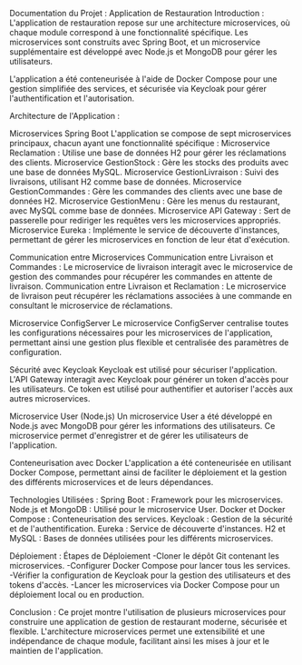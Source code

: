 Documentation du Projet : Application de Restauration Introduction : L'application de restauration repose sur une architecture microservices, où chaque module correspond à une fonctionnalité spécifique. Les microservices sont construits avec Spring Boot, et un microservice supplémentaire est développé avec Node.js et MongoDB pour gérer les utilisateurs.

L'application a été conteneurisée à l'aide de Docker Compose pour une gestion simplifiée des services, et sécurisée via Keycloak pour gérer l'authentification et l'autorisation.

Architecture de l'Application :

Microservices Spring Boot L'application se compose de sept microservices principaux, chacun ayant une fonctionnalité spécifique :
Microservice Reclamation : Utilise une base de données H2 pour gérer les réclamations des clients. Microservice GestionStock : Gère les stocks des produits avec une base de données MySQL. Microservice GestionLivraison : Suivi des livraisons, utilisant H2 comme base de données. Microservice GestionCommandes : Gère les commandes des clients avec une base de données H2. Microservice GestionMenu : Gère les menus du restaurant, avec MySQL comme base de données. Microservice API Gateway : Sert de passerelle pour rediriger les requêtes vers les microservices appropriés. Microservice Eureka : Implémente le service de découverte d'instances, permettant de gérer les microservices en fonction de leur état d'exécution.

Communication entre Microservices Communication entre Livraison et Commandes : Le microservice de livraison interagit avec le microservice de gestion des commandes pour récupérer les commandes en attente de livraison. Communication entre Livraison et Reclamation : Le microservice de livraison peut récupérer les réclamations associées à une commande en consultant le microservice de réclamations.

Microservice ConfigServer Le microservice ConfigServer centralise toutes les configurations nécessaires pour les microservices de l'application, permettant ainsi une gestion plus flexible et centralisée des paramètres de configuration.

Sécurité avec Keycloak Keycloak est utilisé pour sécuriser l'application. L'API Gateway interagit avec Keycloak pour générer un token d'accès pour les utilisateurs. Ce token est utilisé pour authentifier et autoriser l'accès aux autres microservices.

Microservice User (Node.js) Un microservice User a été développé en Node.js avec MongoDB pour gérer les informations des utilisateurs. Ce microservice permet d'enregistrer et de gérer les utilisateurs de l'application.

Conteneurisation avec Docker L'application a été conteneurisée en utilisant Docker Compose, permettant ainsi de faciliter le déploiement et la gestion des différents microservices et de leurs dépendances.

Technologies Utilisées : Spring Boot : Framework pour les microservices. Node.js et MongoDB : Utilisé pour le microservice User. Docker et Docker Compose : Conteneurisation des services. Keycloak : Gestion de la sécurité et de l'authentification. Eureka : Service de découverte d'instances. H2 et MySQL : Bases de données utilisées pour les différents microservices.

Déploiement : Étapes de Déploiement -Cloner le dépôt Git contenant les microservices. -Configurer Docker Compose pour lancer tous les services. -Vérifier la configuration de Keycloak pour la gestion des utilisateurs et des tokens d'accès. -Lancer les microservices via Docker Compose pour un déploiement local ou en production.

Conclusion : Ce projet montre l'utilisation de plusieurs microservices pour construire une application de gestion de restaurant moderne, sécurisée et flexible. L'architecture microservices permet une extensibilité et une indépendance de chaque module, facilitant ainsi les mises à jour et le maintien de l'application.
